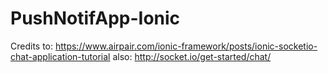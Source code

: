 # PushNotifApp-Ionic

Credits to: https://www.airpair.com/ionic-framework/posts/ionic-socketio-chat-application-tutorial
also: http://socket.io/get-started/chat/
